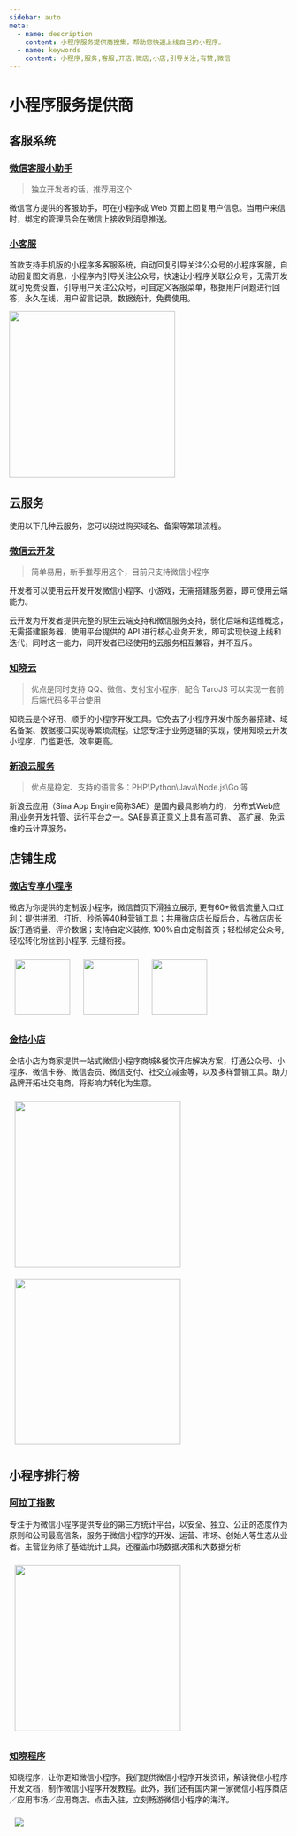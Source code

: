 ```yaml
---
sidebar: auto
meta:
  - name: description
    content: 小程序服务提供商搜集，帮助您快速上线自己的小程序。
  - name: keywords
    content: 小程序,服务,客服,开店,微店,小店,引导关注,有赞,微信
---
```


# 小程序服务提供商

## 客服系统

### [微信客服小助手](https://developers.weixin.qq.com/miniprogram/introduction/custom.html#%E7%BD%91%E9%A1%B5%E7%89%88%E5%AE%A2%E6%9C%8D%E5%B7%A5%E5%85%B7%E4%B8%8E%E7%A7%BB%E5%8A%A8%E7%AB%AF%E5%B0%8F%E7%A8%8B%E5%BA%8F%E5%AE%A2%E6%9C%8D%E5%B7%A5%E5%85%B7)

> 独立开发者的话，推荐用这个

微信官方提供的客服助手，可在小程序或 Web 页面上回复用户信息。当用户来信时，绑定的管理员会在微信上接收到消息推送。

### [小客服](https://xiaokefu.com.cn?ed=330)

首款支持手机版的小程序多客服系统，自动回复引导关注公众号的小程序客服，自动回复图文消息，小程序内引导关注公众号，快速让小程序关联公众号，无需开发就可免费设置，引导用户关注公众号，可自定义客服菜单，根据用户问题进行回答，永久在线，用户留言记录，数据统计，免费使用。

 <img src="https://xiaokefu.com.cn//static/home/img/index/20180906/fun_01.png" width="300">


## 云服务

使用以下几种云服务，您可以绕过购买域名、备案等繁琐流程。


### [微信云开发](https://developers.weixin.qq.com/minigame/dev/wxcloud/basis/getting-started.html)

> 简单易用，新手推荐用这个，目前只支持微信小程序

开发者可以使用云开发开发微信小程序、小游戏，无需搭建服务器，即可使用云端能力。

云开发为开发者提供完整的原生云端支持和微信服务支持，弱化后端和运维概念，无需搭建服务器，使用平台提供的 API 进行核心业务开发，即可实现快速上线和迭代，同时这一能力，同开发者已经使用的云服务相互兼容，并不互斥。


### [知晓云](https://cloud.minapp.com/?invitation=nhzzop)

> 优点是同时支持 QQ、微信、支付宝小程序，配合 TaroJS 可以实现一套前后端代码多平台使用

知晓云是个好用、顺手的小程序开发工具。它免去了小程序开发中服务器搭建、域名备案、数据接口实现等繁琐流程。让您专注于业务逻辑的实现，使用知晓云开发小程序，门槛更低，效率更高。


### [新浪云服务](https://www.sinacloud.com/public/login/inviter/gaimrn-mddmzeKWrhKW3rIF4ebB9rn2uf4y-dg.html)

> 优点是稳定、支持的语言多：PHP\Python\Java\Node.js\Go 等

新浪云应用（Sina App Engine简称SAE）是国内最具影响力的，
分布式Web应用/业务开发托管、运行平台之一。SAE是真正意义上具有高可靠、
高扩展、免运维的云计算服务。

## 店铺生成

### [微店专享小程序](https://vmspub.weidian.com/gaia/26981/152/152.html)

微店为你提供的定制版小程序，微信首页下滑独立展示, 更有60+微信流量入口红利；提供拼团、打折、秒杀等40种营销工具；共用微店店长版后台，与微店店长版打通销量、评价数据；支持自定义装修, 100%自由定制首页；轻松绑定公众号, 轻松转化粉丝到小程序, 无缝衔接。

  <div >
    <img src="https://si.geilicdn.com/img-177200000168f03e12d80a20b7b9-unadjust_280_280.png" width="100" style="margin: 10px;">
    <img src="https://si.geilicdn.com/img-02a900000168f03e12d70a217216-unadjust_289_289.png" width="100" style="margin: 10px;">
        <img src="https://si.geilicdn.com/img-0db100000168f03e12d90a217205-unadjust_280_280.png" width="100" style="margin: 10px;">
  </div>

### [金桔小店](https://jinjuxiaodian.com)

金桔小店为商家提供一站式微信小程序商城&餐饮开店解决方案，打通公众号、小程序、微信卡券、微信会员、微信支付、社交立减金等，以及多样营销工具。助力品牌开拓社交电商，将影响力转化为生意。

  <div>
    <img src="http://s.jinjuxiaodian.com/scsolution/_s1/p2@2x.png" width="300" style="margin: 10px;">
    <img src="http://s.jinjuxiaodian.com/scsolution/_s1/p4@2x.png" width="300" style="margin: 10px;">
  </div>

## 小程序排行榜

### [阿拉丁指数](https://www.aldzs.com/)

专注于为微信小程序提供专业的第三方统计平台，以安全、独立、公正的态度作为原则和公司最高信条，服务于微信小程序的开发、运营、市场、创始人等生态从业者。主营业务除了基础统计工具，还覆盖市场数据决策和大数据分析

<img src="https://www.aldzs.com/_nuxt/img/common-flow.04fdaea.png" width="300" style="margin: 10px;">

### [知晓程序](https://minapp.com)



知晓程序，让你更知微信小程序。我们提供微信小程序开发资讯，解读微信小程序开发文档，制作微信小程序开发教程。此外，我们还有国内第一家微信小程序商店／应用市场／应用商店。点击入驻，立刻畅游微信小程序的海洋。

<img src="https://mcache.ifanr.cn/static/trochili/desktop/src/img/about/about-us-slider-01.jpg" style="margin: 10px;">